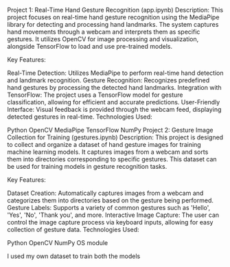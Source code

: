 Project 1: Real-Time Hand Gesture Recognition (app.ipynb)
Description:
This project focuses on real-time hand gesture recognition using the MediaPipe library for detecting and processing hand landmarks. The system captures hand movements through a webcam and interprets them as specific gestures. It utilizes OpenCV for image processing and visualization, alongside TensorFlow to load and use pre-trained models.

Key Features:

Real-Time Detection: Utilizes MediaPipe to perform real-time hand detection and landmark recognition.
Gesture Recognition: Recognizes predefined hand gestures by processing the detected hand landmarks.
Integration with TensorFlow: The project uses a TensorFlow model for gesture classification, allowing for efficient and accurate predictions.
User-Friendly Interface: Visual feedback is provided through the webcam feed, displaying detected gestures in real-time.
Technologies Used:

Python
OpenCV
MediaPipe
TensorFlow
NumPy
Project 2: Gesture Image Collection for Training (gestures.ipynb)
Description:
This project is designed to collect and organize a dataset of hand gesture images for training machine learning models. It captures images from a webcam and sorts them into directories corresponding to specific gestures. This dataset can be used for training models in gesture recognition tasks.

Key Features:

Dataset Creation: Automatically captures images from a webcam and categorizes them into directories based on the gesture being performed.
Gesture Labels: Supports a variety of common gestures such as 'Hello', 'Yes', 'No', 'Thank you', and more.
Interactive Image Capture: The user can control the image capture process via keyboard inputs, allowing for easy collection of gesture data.
Technologies Used:

Python
OpenCV
NumPy
OS module


I used my own dataset to train both the models
